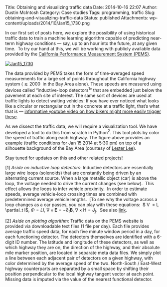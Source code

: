 Title: Obtaining and visualizing traffic data
Date: 2014-10-16 22:07
Author: Dustin McIntosh
Category: Case studies
Tags: programming, traffic
Slug: obtaining-and-visualizing-traffic-data
Status: published
Attachments: wp-content/uploads/2014/10/Jan15_1730.png

In our first set of posts here, we explore the possibility of using historical traffic data to train a machine learning algorithm capable of predicting near-term highway conditions — say, up to an hour into the future, at any given time.  To try our hand at this, we will be working with publicly available data provided by the [California Performance Measurement System (PEMS)](http://pems.dot.ca.gov/).

[![Jan15_1730]({static}/wp-content/uploads/2014/10/Jan15_1730.png)]({static}/wp-content/uploads/2014/10/Jan15_1730.png)

The data provided by PEMS takes the form of time-averaged speed measurements for a large set of points throughout the California highway system ($\gtrsim 2000$  in the Bay Area alone). These speeds are measured using devices called “inductive-loop detectors$^1$” that are embedded just below the pavement at each site of interest. The same sort of devices are used at traffic lights to detect waiting vehicles: If you have ever noticed what looks like a circular or rectangular cut in the concrete at a traffic light, that’s what that is — [informative youtube video on how bikers might more easily trigger these](https://www.youtube.com/watch?v=8GAacxGiV4A).

As we dissect the traffic data, we will require a visualization tool. We have developed a tool to do this from scratch in Python$^2$. This tool plots by color the speed of traffic along each highway. The figure above provides an example (traffic conditions for Jan 15 2014 at 5:30 pm) on top of a silhouette background of the Bay Area (courtesy of [Lester Lee](http://www.lesterlee.org/)).

Stay tuned for updates on this and other related projects!

[1] *Aside on inductive loop detectors*: Inductive detectors are essentially large wire loops (solenoids) that are constantly being driven by an alternating current source. When a large metallic object (car) is above the loop, the voltage needed to drive the current changes (see below).  This effect allows the loops to infer vehicle proximity.  In order to estimate speeds, average vehicle-loop crossing times are combined with predetermined average vehicle lengths.  [To see why the voltage across a loop changes as a car passes, you can play with these equations:  $ V  = L \partial_t I$, $\Phi = L I$, $\nabla \times \textbf{E} = - \partial_t \textbf{B}$, $\nabla \times \textbf{H} = \textbf{J}_f$.  See also [link](http://en.wikipedia.org/wiki/Electromagnet#Magnetic_core).

[2] *Aside on plotting algorithm*: Traffic data on the PEMS website is provided via downloadable text files (1 file per day). Each file provides average traffic speed data, for each five minute window period in a day, for each functioning detector. The detectors themselves are identified with a 6-digit ID number. The latitude and longitude of these detectors, as well as which highway they are on, the direction of the highway, and their absolute mile marker position, are located in separate meta data files. We simply plot a line between each adjacent pair of detectors on a given highway, with color determined by the average speed of the two. North-South / East-West highway counterparts are separated by a small space by shifting their position perpendicular to the local highway tangent vector at each point. Missing data is imputed via the value of the nearest functional detector.
